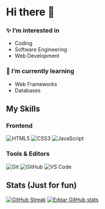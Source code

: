 # Hi there 👋

### ✨ I’m interested in
- Coding
- Software Engineering
- Web Development

### 📖 I’m currently learning 
- Web Frameworks
- Databases

## My Skills
### Frontend
![HTML5](https://img.shields.io/badge/-HTML5-%23E44D27?style=flat-square&logo=html5&logoColor=ffffff)
![CSS3](https://img.shields.io/badge/-CSS3-%231572B6?style=flat-square&logo=css3)
![JavaScript](https://img.shields.io/badge/-JavaScript-%23F7DF1C?style=flat-square&logo=javascript&logoColor=000000&labelColor=%23F7DF1C&color=%23FFCE5A)
### Tools & Editors
![Git](https://img.shields.io/badge/-Git-%23F05032?style=flat-square&logo=git&logoColor=%23ffffff)
![GitHub](https://img.shields.io/badge/-GitHub-181717?style=flat-square&logo=github)
![VS Code](http://img.shields.io/badge/-VS%20Code-007ACC?style=flat-square&logo=visual-studio-code&logoColor=ffffff)

## Stats (Just for fun)
[![GitHub Streak](https://github-readme-streak-stats.herokuapp.com/?user=Edgar-Avila)](https://git.io/streak-stats)
[![Edgar GitHub stats](https://github-readme-stats.vercel.app/api?username=Edgar-Avila&theme=buefy&show_icons=true&count_private=true)](https://github.com/anuraghazra/github-readme-stats)
